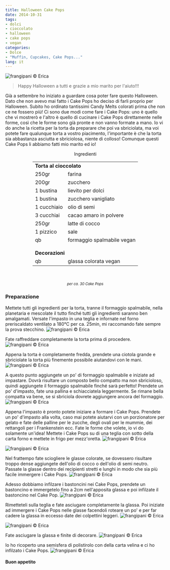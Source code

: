 ```yaml
---
title: Halloween Cake Pops
date: 2014-10-31
tags:
- dolci
- cioccolato
- halloween
- cake pops
- vegan
categories:
- Dolce
- "Muffin, Cupcakes, Cake Pops..."
lang: it
---
```

![](header.jpg "frangipani © Erica")

>Happy Halloween a tutti e grazie a mio marito per l'aiuto!!!

Già a settembre ho iniziato a guardare cosa poter fare questo Halloween. Dato che non avevo mai fatto i Cake Pops ho deciso di farli proprio per Halloween. Subito ho ordinato tantissimi Candy Melts colorati prima che non ce ne fossero più! Ci sono due modi come fare i Cake Pops: uno è quello che vi mostrerò e l'altro è quello di cucinare i Cake Pops direttamente nelle forme, così che le forme sono già pronte e non vanno formate a mano. Io vi do anche la ricetta per la torta da preparare che poi va sbriciolata, ma voi potete fare qualunque torta a vostro piacimento, l'importante è che la torta sia abbastanza asciutta e sbriciolosa, niente di colloso! Comunque questi Cake Pops li abbiamo fatti mio marito ed io!


<div id="wrapper" style="text-align: center">
  <div id="yourdiv" style="display: inline-block;">
    <div class="ingredients">
      <div class="ingredients-title">Ingredienti</div>
      <table>
        <tbody>
          <tr>
            <td colspan="2"><b>Torta al cioccolato</b></td>
          </tr>
          <tr>
            <td>250gr</td>
            <td>farina</td>
          </tr>
          <tr>
            <td>200gr</td>
            <td>zucchero</td>
          </tr>
          <tr>
            <td>1 bustina</td>
            <td>lievito per dolci</td>
          </tr>
          <tr>
            <td>1 bustina</td>
            <td>zucchero vanigliato</td>
          </tr>
          <tr>
            <td>1 cucchiaio</td>
            <td>olio di semi</td>
          </tr>
          <tr>
            <td>3 cucchiai</td>
            <td>cacao amaro in polvere</td>
          </tr>
          <tr>
            <td>250gr</td>
            <td>latte di cocco</td>
          </tr>
          <tr>   
            <td>1 pizzico</td>
            <td>sale</td>
          </tr>
          <tr>   
            <td>qb</td>
            <td>formaggio spalmabile vegan</td>
          </tr>
          <tr style="height: 15px;"></tr>
          <tr>          
            <td colspan="2"><b>Decorazioni</b></td>
          </tr>
          <tr>
            <td>qb</td>
            <td>glassa colorata vegan</td>     
          </tr>
        </tbody>
      </table>
      <br></br>
      <i class="pull-right" style="font-size: 80%;">per ca. 30 Cake Pops</i>
    </div>
  </div>
</div>


<h3>
  <font color="grey">
    <i class="fa fa-cogs"></i>
  </font> Preparazione
</h3>

Mettete tutti gli ingredienti per la torta, tranne il formaggio spalmabile, nella planetaria e mescolate il tutto finché tutti gli ingredienti saranno ben amalgamati. Versate l'impasto in una teglia e infornate nel forno preriscaldato ventilato a 180°C per ca. 25min, mi raccomando fate sempre la prova stecchino.
![](impasto.jpg "frangipani © Erica")

Fate raffreddare completamente la torta prima di procedere.
![](torta.jpg "frangipani © Erica")

Appena la torta è completamente fredda, prendete una ciotola grande e sbriciolate la torta più finemente possibile aiutandovi con le mani.
![](sbriciolata.jpg "frangipani © Erica")

A questo punto aggiungete un po' di formaggio spalmabile e iniziate ad impastare. Dovrà risultare un composto bello compatto ma non sbricioloso, quindi aggiungete il formaggio spalmabile finché sarà perfetto! Prendete un po' d'impasto, fate una pallina e schiacciatela leggermente. Se rimane bella compatta va bene, se si sbriciola dovrete aggiungere ancora del formaggio.
![](riimpasto.jpg "frangipani © Erica")

Appena l'impasto è pronto potete iniziare a formare i Cake Pops. Prendete un po' d'impasto alla volta, caso mai potete aiutarvi con un porzionatore per gelato e fate delle palline per le zucche, degli ovali per le mummie, dei rettangoli per i Frankenstein ecc. Fate le forme che volete, io vi do solamente un'idea! Mettete i Cake Pops su di una teglia con sotto della carta forno e mettete in frigo per mezz'oretta.
![](palline.jpg "frangipani © Erica")

![](rettangoli.jpg "frangipani © Erica")

Nel frattempo fate sciogliere le glasse colorate, se dovessero risultare troppo dense aggiungete dell'olio di cocco o dell'olio di semi neutro. Passate la glasse dentro dei recipienti stretti e lunghi in modo che sia più facile immergere i Cake Pops.
![](glassa.jpg "frangipani © Erica")

Adesso dobbiamo infilzare i bastoncini nei Cake Pops, prendete un bastoncino e immergetelo fino a 2cm nell'apposita glassa e poi infilzate il bastoncino nel Cake Pop.
![](infilzare.jpg "frangipani © Erica")

Rimetteteli sulla teglia e fate asciugare completamente la glassa. Poi iniziate ad immergere i Cake Pops nelle glasse facendoli roteare un po' e per far cadere la glassa in eccesso date dei colpettini leggeri.
![](glassare.jpg "frangipani © Erica")

![](sbattere.jpg "frangipani © Erica")

Fate asciugare la glassa e finite di decorare.
![](asciugare.jpg "frangipani © Erica")

Io ho ricoperto una semisfera di polistirolo con della carta velina e ci ho infilzato i Cake Pops.
![](risultato.jpg "frangipani © Erica")


<h4>Buon appetito
  <font color="red">
    <i class="fa fa-smile-o"></i>
  </font>
</h4>

